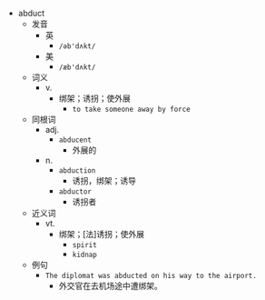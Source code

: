 - abduct
  - 发音
    - 英
      - `/əb'dʌkt/`
    - 美
      - `/æb'dʌkt/`
  - 词义
    - v.
      - 绑架；诱拐；使外展
        - `to take someone away by force`
  - 同根词
    - adj.
      - `abducent`
        - 外展的
    - n.
      - `abduction`
        - 诱拐，绑架；诱导
      - `abductor`
        - 诱拐者
  - 近义词
    - vt.
      - 绑架；[法]诱拐；使外展
        - `spirit`
        - `kidnap`
  - 例句
    - `The diplomat was abducted on his way to the airport.`
      - 外交官在去机场途中遭绑架。

